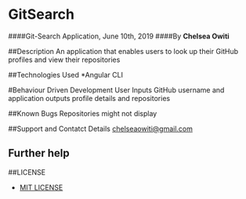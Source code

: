 # GitSearch

####Git-Search Application, June 10th, 2019
####By **Chelsea Owiti**

##Description
An application that enables users to look up their GitHub profiles and view their repositories

##Technologies Used
*Angular CLI

#Behaviour Driven Development
User Inputs GitHub username and application outputs profile details and repositories
 
 ##Known Bugs
 Repositories might not display

 ##Support and Contatct Details
chelseaowiti@gmail.com

## Further help

##LICENSE
* [MIT LICENSE](LICENSE)

